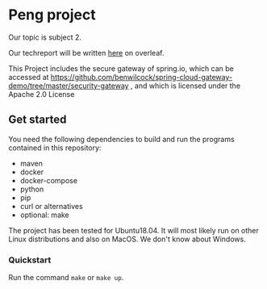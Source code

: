 # Peng project

Our topic is subject 2.

Our techreport will be written [here](https://www.overleaf.com/project/5eaff92be5514e0001ad38b4) on overleaf.

This Project includes the secure gateway of spring.io, which can be accessed at https://github.com/benwilcock/spring-cloud-gateway-demo/tree/master/security-gateway , and which is licensed under the Apache 2.0 License

## Get started

You need the following dependencies to build and run the programs contained in
this repository:
* maven
* docker
* docker-compose
* python
* pip
* curl or alternatives
* optional: make

The project has been tested for Ubuntu18.04. It will most likely run on other
Linux distributions and also on MacOS. We don't know about Windows.

### Quickstart

Run the command `make` or `make up`.
